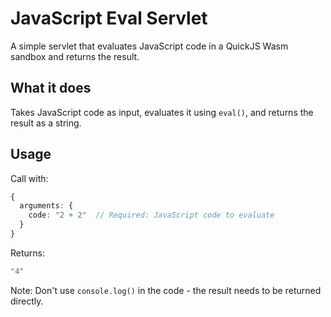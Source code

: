 # JavaScript Eval Servlet

A simple servlet that evaluates JavaScript code in a QuickJS Wasm sandbox and returns the result.

## What it does

Takes JavaScript code as input, evaluates it using `eval()`, and returns the result as a string.

## Usage

Call with:
```typescript
{
  arguments: {
    code: "2 + 2"  // Required: JavaScript code to evaluate
  }
}
```

Returns:
```typescript
"4"
```

Note: Don't use `console.log()` in the code - the result needs to be returned directly.

